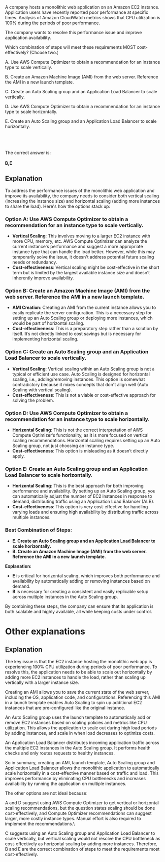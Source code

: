 A company hosts a monolithic web application on an Amazon EC2 instance. Application users have recently reported poor performance at specific times. Analysis of Amazon CloudWatch metrics shows that CPU utilization is 100% during the periods of poor performance.

The company wants to resolve this performance issue and improve application availability.

Which combination of steps will meet these requirements MOST cost-effectively? (Choose two.)

A. Use AWS Compute Optimizer to obtain a recommendation for an instance type to scale vertically.

B. Create an Amazon Machine Image (AMI) from the web server. Reference the AMI in a new launch template.

C. Create an Auto Scaling group and an Application Load Balancer to scale vertically.

D. Use AWS Compute Optimizer to obtain a recommendation for an instance type to scale horizontally.

E. Create an Auto Scaling group and an Application Load Balancer to scale horizontally.
\
\
\
\
\
The correct answer is:\
\
**B,E**

## Explanation
To address the performance issues of the monolithic web application and improve its availability, the company needs to consider both vertical scaling (increasing the instance size) and horizontal scaling (adding more instances to share the load). Here's how the options stack up:

### **Option A: Use AWS Compute Optimizer to obtain a recommendation for an instance type to scale vertically.**
- **Vertical Scaling**: This involves moving to a larger EC2 instance with more CPU, memory, etc. AWS Compute Optimizer can analyze the current instance's performance and suggest a more appropriate instance type that can handle the load better. However, while this may temporarily solve the issue, it doesn't address potential future scaling needs or redundancy.
- **Cost-effectiveness**: Vertical scaling might be cost-effective in the short term but is limited by the largest available instance size and doesn’t inherently improve availability.

### **Option B: Create an Amazon Machine Image (AMI) from the web server. Reference the AMI in a new launch template.**
- **AMI Creation**: Creating an AMI from the current instance allows you to easily replicate the server configuration. This is a necessary step for setting up an Auto Scaling group or deploying more instances, which would be part of horizontal scaling.
- **Cost-effectiveness**: This is a preparatory step rather than a solution by itself. It’s not directly linked to cost savings but is necessary for implementing horizontal scaling.

### **Option C: Create an Auto Scaling group and an Application Load Balancer to scale vertically.**
- **Vertical Scaling**: Vertical scaling within an Auto Scaling group is not a typical or efficient use case. Auto Scaling is designed for horizontal scaling, i.e., adding/removing instances. This option is somewhat contradictory because it mixes concepts that don't align well (Auto Scaling with vertical scaling).
- **Cost-effectiveness**: This is not a viable or cost-effective approach for solving the problem.

### **Option D: Use AWS Compute Optimizer to obtain a recommendation for an instance type to scale horizontally.**
- **Horizontal Scaling**: This is not the correct interpretation of AWS Compute Optimizer’s functionality, as it is more focused on vertical scaling recommendations. Horizontal scaling requires setting up an Auto Scaling group, not just choosing an instance type.
- **Cost-effectiveness**: This option is misleading as it doesn’t directly apply.

### **Option E: Create an Auto Scaling group and an Application Load Balancer to scale horizontally.**
- **Horizontal Scaling**: This is the best approach for both improving performance and availability. By setting up an Auto Scaling group, you can automatically adjust the number of EC2 instances in response to demand, distributing traffic using an Application Load Balancer (ALB).
- **Cost-effectiveness**: This option is very cost-effective for handling varying loads and ensuring high availability by distributing traffic across multiple instances.

### **Best Combination of Steps:**
- **E. Create an Auto Scaling group and an Application Load Balancer to scale horizontally.**
- **B. Create an Amazon Machine Image (AMI) from the web server. Reference the AMI in a new launch template.**

**Explanation:**
- **E** is critical for horizontal scaling, which improves both performance and availability by automatically adding or removing instances based on demand.
- **B** is necessary for creating a consistent and easily replicable setup across multiple instances in the Auto Scaling group.

By combining these steps, the company can ensure that its application is both scalable and highly available, all while keeping costs under control.



# Other explanations
## Explanation
The key issue is that the EC2 instance hosting the monolithic web app is experiencing 100% CPU utilization during periods of poor performance. To resolve this, the application needs to be able to scale out horizontally by adding more EC2 instances to handle the load, rather than scaling up vertically with a larger instance size.

Creating an AMI allows you to save the current state of the web server, including the OS, application code, and configurations. Referencing this AMI in a launch template enables Auto Scaling to spin up additional EC2 instances that are pre-configured like the original instance.

An Auto Scaling group uses the launch template to automatically add or remove EC2 instances based on scaling policies and metrics like CPU utilization. This allows the application to scale out during high load periods by adding instances, and scale in when load decreases to optimize costs.

An Application Load Balancer distributes incoming application traffic across the multiple EC2 instances in the Auto Scaling group. It performs health checks and only routes requests to healthy instances.

So in summary, creating an AMI, launch template, Auto Scaling group and Application Load Balancer allows the monolithic application to automatically scale horizontally in a cost-effective manner based on traffic and load. This improves performance by eliminating CPU bottlenecks and increases availability by running the application on multiple instances.

The other options are not ideal because:

A and D suggest using AWS Compute Optimizer to get vertical or horizontal scaling recommendations, but the question states scaling should be done cost-effectively, and Compute Optimizer recommendations can suggest larger, more costly instance types. Manual effort is also required to implement the recommendations.\

C suggests using an Auto Scaling group and Application Load Balancer to scale vertically, but vertical scaling would not resolve the CPU bottleneck as cost-effectively as horizontal scaling by adding more instances.
Therefore, B and E are the correct combination of steps to meet the requirements most cost-effectively.